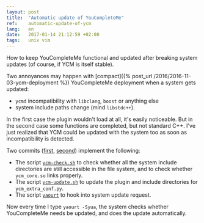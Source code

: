 ```yaml
---
layout: post
title:  "Automatic update of YouCompleteMe"
ref:    automatic-update-of-ycm
lang:   en
date:   2017-01-14 21:12:59 +02:00
tags:   unix vim
---
```


How to keep YouCompleteMe functional and updated after breaking system
updates (of course, if YCM is itself stable).

Two annoyances may happen with [compact]({% post_url /2016/2016-11-03-ycm-deployment %})
YouCompleteMe deployment when a system gets updated:

* `ycmd` incompatibility with `libclang`, `boost` or anything else
* system include paths change (mind `libstdc++`).

In the first case the plugin wouldn't load at all, it's easily noticeable.
But in the second case some functions are completed, but not standard C++.
I've just realized that YCM could be updated with the system too as soon as
incompatibility is detected.

Two commits ([first](https://github.com/sakhnik/dotfiles/commit/29ec2327b4c29c612f6427be576983ed0c30081f),
[second](https://github.com/sakhnik/dotfiles/commit/053e0bd1d584b489e393606fbf073996a122fbb4))
implement the following:

* The script [`ycm-check.sh`](https://github.com/sakhnik/dotfiles/blob/053e0bd1d584b489e393606fbf073996a122fbb4/.bin/ycm-check.sh)
to check whether all the system include directories are still accessible in the
file system, and to check whether `ycm_core.so` links properly.
* The script [`ycm-update.sh`](https://github.com/sakhnik/dotfiles/blob/053e0bd1d584b489e393606fbf073996a122fbb4/.bin/ycm-update.sh)
to update the plugin and include directories for `ycm_extra_conf.py`.
* The script [`yaourt`](https://github.com/sakhnik/dotfiles/blob/053e0bd1d584b489e393606fbf073996a122fbb4/.bin/yaourt)
to hook into system update request.

Now every time I type `yaourt -Syua`, the system checks whether YouCompleteMe
needs be updated, and does the update automatically.
